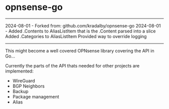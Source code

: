 # opnsense-go

---

2024-08-01 - Forked from: github.com/kradalby/opnsense-go
2024-08-01 - Added .Contents to AliasListItem that is the .Content parsed into a slice 
             Added .Categories to AliasListItem
             Provided way to override logging

---

This might become a well covered OPNsense library covering the API in Go...

Currently the parts of the API thats needed for other projects are implemented:

- WireGuard
- BGP Neighbors
- Backup
- Package management
- Alias
